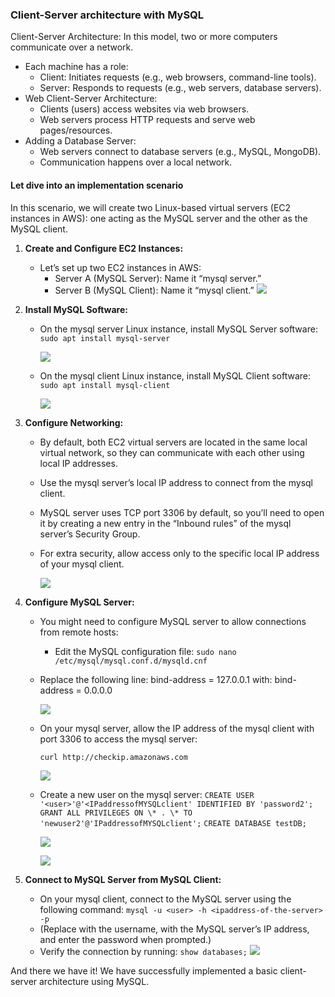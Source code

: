 ### Client-Server architecture with MySQL
Client-Server Architecture: In this model, two or more computers communicate over a network.

-   Each machine has a role:
    -   Client: Initiates requests (e.g., web browsers, command-line tools).
    -   Server: Responds to requests (e.g., web servers, database servers).
-   Web Client-Server Architecture:
    -   Clients (users) access websites via web browsers.
    -   Web servers process HTTP requests and serve web pages/resources.
-   Adding a Database Server:
    -   Web servers connect to database servers (e.g., MySQL, MongoDB).
    -   Communication happens over a local network.

#### Let dive into an implementation scenario

In this scenario, we will create two Linux-based virtual servers (EC2 instances in AWS): one acting as the MySQL server and the other as the MySQL client.

1.  **Create and Configure EC2 Instances:**
    -   Let’s set up two EC2 instances in AWS:
        -   Server A (MySQL Server): Name it “mysql server.”
        -   Server B (MySQL Client): Name it “mysql client.”
        ![](https://lh7-us.googleusercontent.com/AIdqzxgvj48U2VDD72k-8FY3xYFkV8f4vLqviWORIu3KRVqiopixPO_wXtrMK3PbV5MAafko_bHlDFWTYHFcFQpoXSNst1z_mklZlc2IvzL_CMXIoxEZ5UDQhWEU8mJZs9Zlczu2CmEllxhBMF0V5U4)

2.  **Install MySQL Software:**
    -   On the mysql server Linux instance, install MySQL Server software:
        `sudo apt install mysql-server`

        ![](https://lh7-us.googleusercontent.com/YfpmXqkWYXiTQoNSdNFjtUQs1cDPF87VcQpTYyltlYtBceo8ZZoC5s86ZgcTEE3oZb1bnw7-lGPEAbF1a10w_wmtZgYXXo8sK8ATskDltHAkze0fufN-rOKDI6ZTCuFt4I0qbL4GCEk8fZH54gagOs0)

    -   On the mysql client Linux instance, install MySQL Client software:
        `sudo apt install mysql-client`

        ![](https://lh7-us.googleusercontent.com/gKE06FvM8teqKt20u7s2Hbv7_U8r32KVnwIDTG_ObvbyriS3PwZNg57JYO8WcBi1QS77Pl6zm0Kr1fCMPcku9fCVcBYmFIUPdauj32ziqNhivn_OnxJ0S9nnYE2Uxckdybt-UZsiZhGyU1Ki_KrCI9k)

3.  **Configure Networking:**
    -   By default, both EC2 virtual servers are located in the same local virtual network, so they can communicate with each other using local IP addresses.
    -   Use the mysql server’s local IP address to connect from the mysql client.
    -   MySQL server uses TCP port 3306 by default, so you’ll need to open it by creating a new entry in the “Inbound rules” of the mysql server’s Security Group.
    -   For extra security, allow access only to the specific local IP address of your mysql client.

        ![](https://lh7-us.googleusercontent.com/9ze1xwsHTWLgwQrWH05dOGooskVrt1_16uulCJ6i9Hsjc8knQ-Purk4ncmz9MPQ-p6h1uluUwEtp0MseBaEpiH3RAuh_xCDgmQNL3BSyjj4TsHd5e40xxrm_W4FDF3JXV6tiJUbeMRsLd_ZCrgoZH-w)

4.  **Configure MySQL Server:**
    -   You might need to configure MySQL server to allow connections from remote hosts:
        -   Edit the MySQL configuration file:
            `sudo nano /etc/mysql/mysql.conf.d/mysqld.cnf`

    -   Replace the following line: bind-address = 127.0.0.1 with: bind-address = 0.0.0.0

        ![](https://lh7-us.googleusercontent.com/xJhmtpOQsfPWVTsYu5LhHP0N-Mw_famJ9QVH6bzjKCXxeLyS0hVA_o8shM8xFbln6mBn4H2pZOpxF67teB58wPRZBJ7yvEG_kWBsa1mQVYgkH69LPocvqyz9nruF0S8iDUKBaAt8BPu2le9DLA_LYa0)

    -   On your mysql server, allow the IP address of the mysql client with port 3306 to access the mysql server:

        `curl http://checkip.amazonaws.com`

        ![](https://lh7-us.googleusercontent.com/JzfzTNRsXbSJiWVHMOzNq_Pf7t8ZMIsNaJOM69RZ3PqFyawys7aA8063D5SueMQmr7PY2F48I1bG1b7DYLKtIQL1GUHWS77__Eks8d6XOspFdTiPfOol1ympAb1tY6RxoYfFT3RFKT6RGInz5TsLgxU)

    -   Create a new user on the mysql server:
        `CREATE USER '<user>'@'<IPaddressofMYSQLclient' IDENTIFIED BY 'password2';`
        `GRANT ALL PRIVILEGES ON \* . \* TO 'newuser2'@'IPaddressofMYSQLclient';`
        `CREATE DATABASE testDB;`

        ![](https://lh7-us.googleusercontent.com/etrrjAJ69wEDnb2UO-pJyuYPUnF3G7phJ9FP7TqyTArbdEwCHaRLgMQCpxVIGYVcwUmwBnmidyT0zK4En3JST75QWbL4YUOHWqgYMJmIe3gU8WmBoebUdyQt4CRA-fRKK7XIWCsbt6DZw8nIHfxvSBM)

        ![](https://lh7-us.googleusercontent.com/Sba_C5MbxtvTv_ReOEQchy2OCY1jJNdf47qBaCntZ5fcxMkfFz0XvvI4XzmOKC_1-n2vMPHWsceZRUyJQ3WPczw6ZlHtSFnPcKmn7gGCR-KiEgBBMXJ4e5y5ks0VPn7Rn0qXGKWSqdySwP67P86bQGo)

5.  **Connect to MySQL Server from MySQL Client:**
    -   On your mysql client, connect to the MySQL server using the following command:
        `mysql -u <user> -h <ipaddress-of-the-server> -p`
    -   (Replace <user> with the username, <ipaddress-of-the-server> with the MySQL server’s IP address, and enter the password when prompted.)
    -   Verify the connection by running:
        `show databases;`
        ![](https://lh7-us.googleusercontent.com/dmciQc-7VT9VDvrH0lr6CfDUXmIMTkjlRQ-OaqReY6vSQCo-FsF3_jfB4bwjVeWeorIJsOsiSFs9MM2xDpv_rz7Js6i0aafWOZDXqNpPLhX1ORCIjsSQSmaNaycPLlGWjN50_P9Gq2qJaN9-2K5d2DI)

And there we have it! We have successfully implemented a basic client-server architecture using MySQL.

